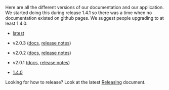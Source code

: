 Here are all the different versions of our documentation and our application. We started doing this during release 1.4.1 so there was a time when no documentation existed on github pages. We suggest people upgrading to at least 1.4.0.

+ [latest](http://uw-madison-doit.github.io/uw-frame/latest/)

+ v2.0.3 ([docs](http://uw-madison-doit.github.io/uw-frame/v2.0.3/), [release notes](https://github.com/UW-Madison-DoIT/uw-frame/releases/tag/v2.0.3))

+ v2.0.2 ([docs](http://uw-madison-doit.github.io/uw-frame/v2.0.2/), [release notes](https://github.com/UW-Madison-DoIT/uw-frame/releases/tag/v2.0.2))

+ v2.0.1 ([docs](http://uw-madison-doit.github.io/uw-frame/v2.0.1/), [release notes](https://github.com/UW-Madison-DoIT/uw-frame/releases/tag/v2.0.1))

+ [1.4.0](http://uw-madison-doit.github.io/uw-frame/1.4.0/)

Looking for how to release? Look at the latest [Releasing](http://uw-madison-doit.github.io/uw-frame/latest/#/md/releasing) document.
